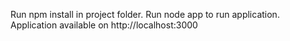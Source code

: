 Run npm install in project folder.
Run node app to run application.
Application available on http://localhost:3000
